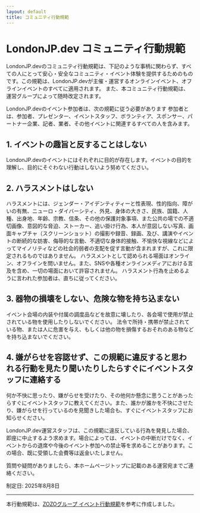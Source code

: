 ```yaml
---
layout: default
title: コミュニティ行動規範
---
```


# LondonJP.dev コミュニティ行動規範
LondonJP.devのコミュニティ行動規範は、下記のような事柄に関わらず、すべての人にとって安心・安全なコミュニティ・イベント体験を提供するためのものです。この規範は、LondonJP.devが主催・運営するオンラインイベント、オフラインイベントのすべてに適用されます。
また、本コミュニティ行動規範は、運営グループによって随時改定されます。

LondonJP.devのイベント参加者は、次の規範に従う必要があります
参加者とは、参加者、プレゼンター、イベントスタッフ、ボランティア、スポンサー、パートナー企業、記者、業者、その他イベントに関連するすべての人を含みます。

## 1. イベントの趣旨と反することはしない
LondonJP.devのイベントにはそれぞれに目的が存在します。イベントの目的を理解し、目的にそぐわない行動はしないよう努めてください。

## 2. ハラスメントはしない
ハラスメントには、ジェンダー・アイデンティティーと性表現、性的指向、障がいの有無、ニューロ・ダイバーシティ、外見、身体の大きさ、民族、国籍、人種、出身地、年齢、宗教、信条、その他の保護対象事項、また公共の場での不適切画像、意図的な脅迫、ストーカー、追い掛け行為、本人が意図しない写真、画面キャプチャ（スクリーンショット）の撮影や録音、録画、及び、講演やイベントの断続的な妨害、侮辱的な言動、不適切な身体的接触、不愉快な視線などによってマイノリティなどの社会的弱者の支配を促す言動が含まれますが、これに限定されるものではありません。
ハラスメントとして認められる場面はオンライン、オフラインを問いません。また、SNSや各種オンラインメディアにおける言及を含め、一切の場面において許容されません。
ハラスメント行為を止めるように言われた参加者は、直ちに従ってください。

## 3. 器物の損壊をしない、危険な物を持ち込まない
イベント会場の内装や付属の調度品などを故意に壊したり、各会場で使用が禁止されている物を使用したりしないでください。
法令で所持・携帯が禁止されている物、または人に危害を与え、もしくは他の物を損傷するおそれのある物などを持ち込まないでください。

## 4. 嫌がらせを容認せず、この規範に違反すると思われる行動を見たり聞いたりしたらすぐにイベントスタッフに連絡する
何か不快に思ったり、嫌がらせを受けたり、その他何か懸念に思うことがあったらすぐにイベントスタッフに教えてください。また、誰かが誰かを不快にさせたり、嫌がらせを行っているのを見聞きした場合も、すぐにイベントスタッフにお知らせください。

LondonJP.dev運営スタッフは、この規範に違反している行為を発見した場合、即座に中止するよう求めます。場合によっては、イベントの中断だけでなく、イベントからの退席や今後のイベント参加への禁止等を求めることがあります。この場合、既に受領した会費等は返金いたしません。

質問や疑問がありましたら、本ホームページトップに記載のある運営宛までご連絡ください。

制定日: 2025年8月8日

---

本行動規範は、[ZOZOグループ イベント行動規範](https://corp.zozo.com/code-of-conduct/)を参考に作成しました。